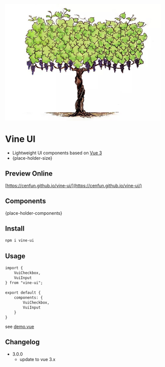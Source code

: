 ![](scripts/vine.jpg)

# Vine UI
- Lightweight UI components based on [Vue 3](https://github.com/vuejs/core)
- {place-holder-size}

## Preview Online
[https://cenfun.github.io/vine-ui/](https://cenfun.github.io/vine-ui/)

## Components
{place-holder-components}

## Install
```sh
npm i vine-ui
```

## Usage
```
import {
    VuiCheckbox,
    VuiInput
} from "vine-ui";

export default {
    components: {
        VuiCheckbox,
        VuiInput
    }
}
```
see [demo.vue](public/src/demo.vue)

## Changelog

* 3.0.0
    * update to vue 3.x
